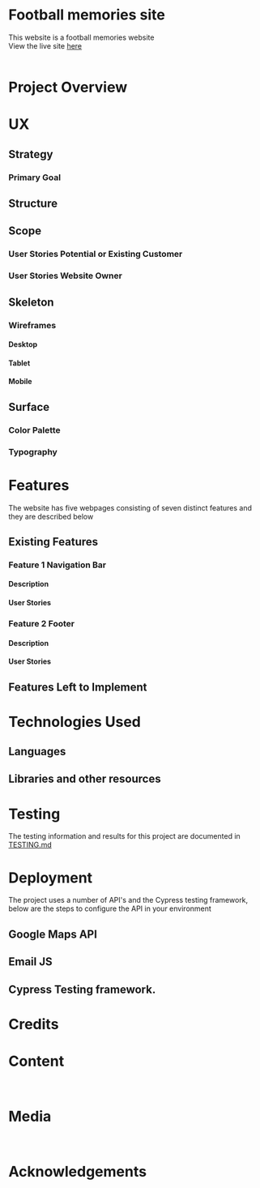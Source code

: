 # Football memories  site
This website is a football memories website
<br>
View the live site [here](https://ci-ms3-footballmemories.herokuapp.com/)
<br><br>

# Project Overview

# UX
## Strategy
### Primary Goal

## Structure

## Scope
### User Stories Potential or Existing Customer

### User Stories Website Owner

## Skeleton
### Wireframes

#### Desktop 


#### Tablet


#### Mobile


## Surface
### Color Palette

### Typography

# Features
The website has five webpages consisting of seven distinct features and they are described below
## Existing Features
### Feature 1 Navigation Bar
#### Description


#### User Stories


### Feature 2 Footer
#### Description


#### User Stories



##  Features Left to Implement

# Technologies Used
## Languages 


## Libraries and other resources


# Testing
The testing information and results for this project are documented in [TESTING.md](TESTING.md)

# Deployment


The project uses a number of API's and the Cypress testing framework, below are the steps to configure the API in your environment




## Google Maps API


## Email JS

## Cypress Testing framework.


# Credits

# Content

<br>

# Media


 <br>

# Acknowledgements
